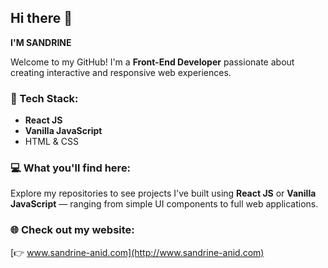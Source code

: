 ## Hi there 👋  
**I'M SANDRINE**

Welcome to my GitHub!
I'm a **Front-End Developer** passionate about creating interactive and responsive web experiences.

### 🚀 Tech Stack:

* **React JS**
* **Vanilla JavaScript**
* HTML & CSS

### 💻 What you'll find here:

Explore my repositories to see projects I've built using **React JS** or **Vanilla JavaScript** — ranging from simple UI components to full web applications.

### 🌐 Check out my website:

[👉 www.sandrine-anid.com](http://www.sandrine-anid.com)




